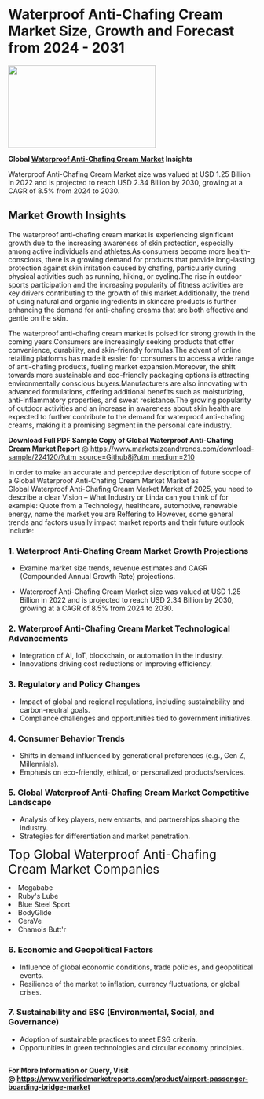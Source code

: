 <H1>Waterproof Anti-Chafing Cream Market Size, Growth and Forecast from 2024 - 2031</H1><img class="aligncenter size-medium wp-image-584254" src="https://thirdeyenews.in/wp-content/uploads/2024/09/Global-Market-Research-300x168.jpeg" alt="" width="300" height="168" /><p><strong>Global&nbsp;<a href="https://www.marketsizeandtrends.com/download-sample/224120/?utm_source=Github8j?utm_medium=210">Waterproof Anti-Chafing Cream Market</a> Insights</strong></p><p>Waterproof Anti-Chafing Cream Market size was valued at USD 1.25 Billion in 2022 and is projected to reach USD 2.34 Billion by 2030, growing at a CAGR of 8.5% from 2024 to 2030.</p><p><h2>Market Growth Insights</h2> <p>The waterproof anti-chafing cream market is experiencing significant growth due to the increasing awareness of skin protection, especially among active individuals and athletes.As consumers become more health-conscious, there is a growing demand for products that provide long-lasting protection against skin irritation caused by chafing, particularly during physical activities such as running, hiking, or cycling.The rise in outdoor sports participation and the increasing popularity of fitness activities are key drivers contributing to the growth of this market.Additionally, the trend of using natural and organic ingredients in skincare products is further enhancing the demand for anti-chafing creams that are both effective and gentle on the skin.</p> <p>The waterproof anti-chafing cream market is poised for strong growth in the coming years.Consumers are increasingly seeking products that offer convenience, durability, and skin-friendly formulas.The advent of online retailing platforms has made it easier for consumers to access a wide range of anti-chafing products, fueling market expansion.Moreover, the shift towards more sustainable and eco-friendly packaging options is attracting environmentally conscious buyers.Manufacturers are also innovating with advanced formulations, offering additional benefits such as moisturizing, anti-inflammatory properties, and sweat resistance.The growing popularity of outdoor activities and an increase in awareness about skin health are expected to further contribute to the demand for waterproof anti-chafing creams, making it a promising segment in the personal care industry.<p><span class=""><strong>Download Full PDF Sample Copy of Global Waterproof Anti-Chafing Cream Market Report</strong> @ <a href="https://www.marketsizeandtrends.com/download-sample/224120/?utm_source=Github8j?utm_medium=210" target="_blank">https://www.marketsizeandtrends.com/download-sample/224120/?utm_source=Github8j?utm_medium=210</a></span></p><p>In order to make an accurate and perceptive description of future scope of a Global&nbsp;Waterproof Anti-Chafing Cream Market Market as Global&nbsp;Waterproof Anti-Chafing Cream Market Market of 2025, you need to describe a clear Vision &ndash; What Industry or Linda can you think of for example: Quote from a Technology, healthcare, automotive, renewable energy, name the market you are Reffering to.However, some general trends and factors usually impact market reports and their future outlook include:</p><h3>1.&nbsp;<strong>Waterproof Anti-Chafing Cream Market Growth Projections</strong></h3><ul><li>Examine market size trends, revenue estimates and CAGR (Compounded Annual Growth Rate) projections.</li><li><p>Waterproof Anti-Chafing Cream Market size was valued at USD 1.25 Billion in 2022 and is projected to reach USD 2.34 Billion by 2030, growing at a CAGR of 8.5% from 2024 to 2030.</p></li></ul><h3>2.&nbsp;<strong>Waterproof Anti-Chafing Cream Market Technological Advancements</strong></h3><ul><li>Integration of AI, IoT, blockchain, or automation in the industry.</li><li>Innovations driving cost reductions or improving efficiency.</li></ul><h3>3.&nbsp;<strong>Regulatory and Policy Changes</strong></h3><ul><li>Impact of global and regional regulations, including sustainability and carbon-neutral goals.</li><li>Compliance challenges and opportunities tied to government initiatives.</li></ul><h3>4.&nbsp;<strong>Consumer Behavior Trends</strong></h3><ul><li>Shifts in demand influenced by generational preferences (e.g., Gen Z, Millennials).</li><li>Emphasis on eco-friendly, ethical, or personalized products/services.</li></ul><h3>5.&nbsp;<strong>Global Waterproof Anti-Chafing Cream Market Competitive Landscape</strong></h3><ul><li>Analysis of key players, new entrants, and partnerships shaping the industry.</li><li>Strategies for differentiation and market penetration.</li></ul><p data-pm-slice="1 1 []"><span style="color: inherit; font-family: inherit; font-size: 25px;">Top Global Waterproof Anti-Chafing Cream Market Companies</span></p><div class="" data-test-id=""><p><li>Megababe</li><li> Ruby's Lube</li><li> Blue Steel Sport</li><li> BodyGlide</li><li> CeraVe</li><li> Chamois Butt'r</li></p></div><h3>6.&nbsp;<strong>Economic and Geopolitical Factors</strong></h3><ul><li>Influence of global economic conditions, trade policies, and geopolitical events.</li><li>Resilience of the market to inflation, currency fluctuations, or global crises.</li></ul><h3>7.&nbsp;<strong>Sustainability and ESG (Environmental, Social, and Governance)</strong></h3><ul><li>Adoption of sustainable practices to meet ESG criteria.</li><li>Opportunities in green technologies and circular economy principles.</li></ul><h2><strong style="font-size: 14px;">For More Information or Query, Visit @&nbsp;</strong><a style="background-color: #ffffff; font-size: 14px;" href="https://www.marketsizeandtrends.com/report/waterproof-anti-chafing-cream-market/" target="_blank">https://www.verifiedmarketreports.com/product/airport-passenger-boarding-bridge-market</a></h2>